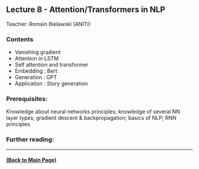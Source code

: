 ## Lecture 8 - Attention/Transformers in NLP
Teacher: Romain Bielawski (ANITI)

### Contents

* Vanishing gradient
* Attention in LSTM
* Self attention and transformer
* Embedding : Bert
* Generation : GPT
* Application : Story generation


### Prerequisites:
Knowledge about neural networks principles; knowledge of several NN layer types; gradient descent & backpropagation; basics of NLP; RNN principles


### Further reading:

---
#### [(Back to Main Page)](../index.md)
